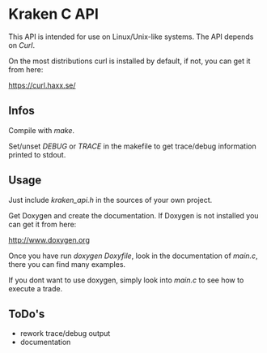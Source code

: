 # Kraken C API

This API is intended for use on Linux/Unix-like systems.
The API depends on *Curl*.

On the most distributions curl is installed by default,
if not, you can get it from here:

https://curl.haxx.se/

## Infos

Compile with *make*.

Set/unset *DEBUG* or *TRACE* in the makefile to get trace/debug information
printed to stdout.

## Usage

Just include *kraken_api.h* in the sources of your own project.

Get Doxygen and create the documentation. 
If Doxygen is not installed you can get it from here:

http://www.doxygen.org

Once you have run *doxygen Doxyfile*, look in the documentation of *main.c*,
there you can find many examples.

If you dont want to use doxygen, simply look into *main.c*
to see how to execute a trade.

## ToDo's

- rework trace/debug output
- documentation


